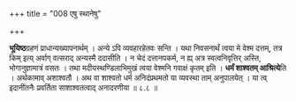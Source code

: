 +++
title = "008 एषु स्थानेषु"

+++


**भूयिष्ठ**ग्रहणं प्राधान्यख्यापनार्थम् । अन्ये ऽपि व्यवहारहेतवः सन्ति । यथा निवसनार्थं त्वया मे वेश्म दत्तम्, तत्र किम् इत्य् अर्वाग् वत्सराद् अन्यस्मै ददासीति । न चेदं दत्तानपकर्म, न ह्य् अत्र स्वत्वनिवृत्तिर् अस्ति, भोगानुज्ञामात्रं वसतः । तथा मदीयस्थण्डिलाभिमुखं त्वया वेश्मनि गवाक्षं कृतम् इति । **धर्मं शाश्वतम् आश्रित्ये**ति । अर्थकामाव् अशाश्वतौ । अथ वा शाश्वतो धर्म अनिदंप्रथमतो या व्यवस्था ताम् अनुपालयेत् । या त्व् इदानींतनैः प्रवर्तिता साशाश्वतत्वाद् अनादरणीया ॥ ८.८ ॥